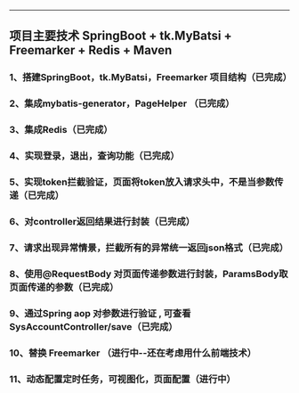 ------
## 项目主要技术 SpringBoot + tk.MyBatsi + Freemarker + Redis + Maven 
### 1、搭建SpringBoot，tk.MyBatsi，Freemarker 项目结构（已完成）
### 2、集成mybatis-generator，PageHelper （已完成）
### 3、集成Redis（已完成）
### 4、实现登录，退出，查询功能（已完成）
### 5、实现token拦截验证，页面将token放入请求头中，不是当参数传递（已完成）
### 6、对controller返回结果进行封装（已完成）
### 7、请求出现异常情景，拦截所有的异常统一返回json格式（已完成）
### 8、使用@RequestBody 对页面传递参数进行封装，ParamsBody取页面传递的参数（已完成）
### 9、通过Spring aop 对参数进行验证 , 可查看SysAccountController/save（已完成）
### 10、替换 Freemarker （进行中--还在考虑用什么前端技术）
### 11、动态配置定时任务，可视图化，页面配置（进行中）
